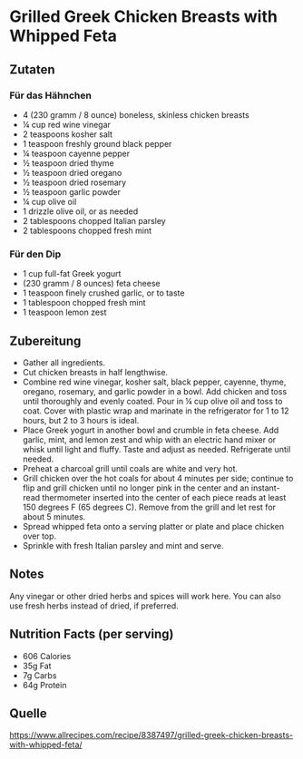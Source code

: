 # Grilled Greek Chicken Breasts with Whipped Feta

## Zutaten

### Für das Hähnchen

+ 4 (230 gramm / 8 ounce) boneless, skinless chicken breasts
+ ¼ cup red wine vinegar
+ 2 teaspoons kosher salt
+ 1 teaspoon freshly ground black pepper
+ ¼ teaspoon cayenne pepper
+ ½ teaspoon dried thyme
+ ½ teaspoon dried oregano
+ ½ teaspoon dried rosemary
+ ½ teaspoon garlic powder
+ ¼ cup olive oil
+ 1 drizzle olive oil, or as needed
+ 2 tablespoons chopped Italian parsley
+ 2 tablespoons chopped fresh mint

### Für den Dip

+ 1 cup full-fat Greek yogurt
+ (230 gramm / 8 ounces) feta cheese
+ 1 teaspoon finely crushed garlic, or to taste
+ 1 tablespoon chopped fresh mint
+ 1 teaspoon lemon zest

## Zubereitung

+ Gather all ingredients.
+ Cut chicken breasts in half lengthwise.
+ Combine red wine vinegar, kosher salt, black pepper, cayenne, thyme, oregano, rosemary, and garlic powder in a bowl. Add chicken and toss until thoroughly and evenly coated. Pour in ¼ cup olive oil and toss to coat. Cover with plastic wrap and marinate in the refrigerator for 1 to 12 hours, but 2 to 3 hours is ideal.
+ Place Greek yogurt in another bowl and crumble in feta cheese. Add garlic, mint, and lemon zest and whip with an electric hand mixer or whisk until light and fluffy. Taste and adjust as needed. Refrigerate until needed.
+ Preheat a charcoal grill until coals are white and very hot.
+ Grill chicken over the hot coals for about 4 minutes per side; continue to flip and grill chicken until no longer pink in the center and an instant-read thermometer inserted into the center of each piece reads at least 150 degrees F (65 degrees C). Remove from the grill and let rest for about 5 minutes.
+ Spread whipped feta onto a serving platter or plate and place chicken over top.
+ Sprinkle with fresh Italian parsley and mint and serve.

## Notes

Any vinegar or other dried herbs and spices will work here. You can also use fresh herbs instead of dried, if preferred.

## Nutrition Facts (per serving)

+ 606 Calories
+ 35g Fat
+ 7g Carbs
+ 64g Protein

## Quelle

https://www.allrecipes.com/recipe/8387497/grilled-greek-chicken-breasts-with-whipped-feta/
